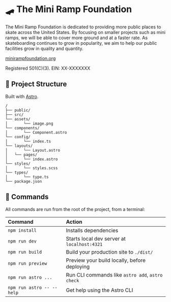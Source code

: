 # 🛹 The Mini Ramp Foundation
The Mini Ramp Foundation is dedicated to providing more public places to skate across the United States. By focusing on smaller projects such as mini ramps, we will be able to cover more ground and at a faster rate. As skateboarding continues to grow in popularity, we aim to help our public facilities grow in quality and quantity.

[minirampfoundation.org](https://minirampfoundation.org)

Registered 501(C)(3). EIN: XX-XXXXXXX

## 🚀 Project Structure

Built with [Astro](https://astro.build/).

```text
/
├── public/
├── src/
└── assets/
│       └── image.png
└── components/
│       └── Component.astro
└── config/
│       └── index.ts
└── layouts/
│       └── Layout.astro
│   └── pages/
│       └── index.astro
└── styles/
│       └── styles.scss
└── types/
│       └── type.ts
└── package.json
```

## 🧞 Commands

All commands are run from the root of the project, from a terminal:

| Command                   | Action                                           |
| :------------------------ | :----------------------------------------------- |
| `npm install`             | Installs dependencies                            |
| `npm run dev`             | Starts local dev server at `localhost:4321`      |
| `npm run build`           | Build your production site to `./dist/`          |
| `npm run preview`         | Preview your build locally, before deploying     |
| `npm run astro ...`       | Run CLI commands like `astro add`, `astro check` |
| `npm run astro -- --help` | Get help using the Astro CLI                     |
